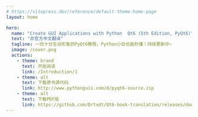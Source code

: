 ```yaml
---
# https://vitepress.dev/reference/default-theme-home-page
layout: home

hero:
  name: "Create GUI Applications with Python  Qt6 (5th Edition, PyQt6)"
  text: "非官方中文翻译"
  tagline: 一份十分生动形象的PyQt6教程，Python小白也能秒懂！持续更新中~
  image: /cover.png
  actions:
    - theme: brand
      text: 开始阅读
      link: /Introduction/1
    - theme: alt
      text: 下载原书源代码
      link: http://www.pythonguis.com/d/pyqt6-source.zip
    - theme: alt
      text: 下载PDF版
      link: https://github.com/Drtxdt/Qt6-book-translation/releases/download/v1.0/book.pdf
---
```


